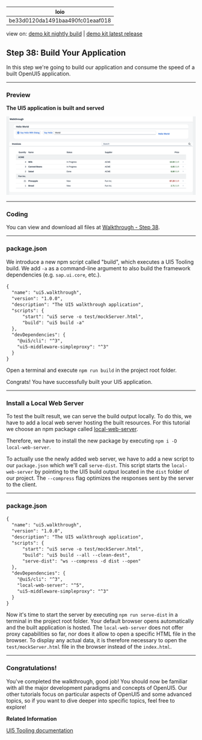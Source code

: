 <!-- loiobe33d0120da1491baa490fc01eaaf018 -->

| loio |
| -----|
| be33d0120da1491baa490fc01eaaf018 |

<div id="loio">

view on: [demo kit nightly build](https://sdk.openui5.org/nightly/#/topic/be33d0120da1491baa490fc01eaaf018) | [demo kit latest release](https://sdk.openui5.org/topic/be33d0120da1491baa490fc01eaaf018)</div>

## Step 38: Build Your Application

In this step we're going to build our application and consume the speed of a built OpenUI5 application.

***

### Preview

  
  
**The UI5 application is built and served**

![](images/loiofb12cea5ac9b45bb9007aac5a1a8689f_LowRes.png "The UI5 application is built and served")

***

<a name="loiobe33d0120da1491baa490fc01eaaf018__section_uxj_4h4_tyb"/>

### Coding

You can view and download all files at [Walkthrough - Step 38](https://sdk.openui5.org/entity/sap.m.tutorial.walkthrough/sample/sap.m.tutorial.walkthrough.38).

***

<a name="loiobe33d0120da1491baa490fc01eaaf018__section_vxj_4h4_tyb"/>

### package.json

We introduce a new npm script called "build", which executes a UI5 Tooling build. We add `-a` as a command-line argument to also build the framework dependencies \(e.g. `sap.ui.core`, etc.\).

```
{
  "name": "ui5.walkthrough",
  "version": "1.0.0",
  "description": "The UI5 walkthrough application",
  "scripts": {
      "start": "ui5 serve -o test/mockServer.html",
      "build": "ui5 build -a"
  },
  "devDependencies": {
    "@ui5/cli": "^3",
    "ui5-middleware-simpleproxy": "^3"
  }
}
```

Open a terminal and execute `npm run build` in the project root folder.

Congrats! You have successfully built your UI5 application.

***

<a name="loiobe33d0120da1491baa490fc01eaaf018__section_f2r_rh4_tyb"/>

### Install a Local Web Server

To test the built result, we can serve the build output locally. To do this, we have to add a local web server hosting the built resources. For this tutorial we choose an npm package called [local-web-server](https://www.npmjs.com/package/local-web-server).

Therefore, we have to install the new package by executing `npm i -D local-web-server`.

To actually use the newly added web server, we have to add a new script to our `package.json` which we'll call `serve-dist`. This script starts the `local-web-server` by pointing to the UI5 build output located in the `dist` folder of our project. The `--compress` flag optimizes the responses sent by the server to the client.

***

<a name="loiobe33d0120da1491baa490fc01eaaf018__section_cxw_th4_tyb"/>

### package.json

```
{
  "name": "ui5.walkthrough",
  "version": "1.0.0",
  "description": "The UI5 walkthrough application",
  "scripts": {
      "start": "ui5 serve -o test/mockServer.html",
      "build": "ui5 build --all --clean-dest",
      "serve-dist": "ws --compress -d dist --open"
  },
  "devDependencies": {
    "@ui5/cli": "^3",
    "local-web-server": "^5",
    "ui5-middleware-simpleproxy": "^3"
  }
}
```

Now it's time to start the server by executing `npm run serve-dist` in a terminal in the project root folder. Your default browser opens automatically and the built application is hosted. The `local-web-server` does not offer proxy capabilities so far, nor does it allow to open a specific HTML file in the browser. To display any actual data, it is therefore necessary to open the `test/mockServer.html` file in the browser instead of the `index.html`.

***

<a name="loiobe33d0120da1491baa490fc01eaaf018__section_u12_lby_tfb"/>

### Congratulations!

You've completed the walkthrough, good job! You should now be familiar with all the major development paradigms and concepts of OpenUI5. Our other tutorials focus on particular aspects of OpenUI5 and some advanced topics, so if you want to dive deeper into specific topics, feel free to explore!

**Related Information**  


[UI5 Tooling documentation](https://sap.github.io/ui5-tooling/stable/)

